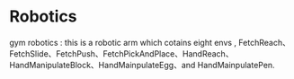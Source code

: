 ﻿# Roboticsgym robotics : this is a robotic arm which cotains eight envs , FetchReach、FetchSlide、FetchPush、FetchPickAndPlace、HandReach、HandManipulateBlock、HandMainpulateEgg、and HandMainpulatePen. 